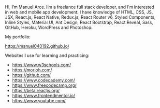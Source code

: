Hi, I’m Manuel Arce. I’m a freelance full stack developer, and I'm interested in web and mobile app development. I have knowledge of HTML, CSS, JS, JSX, React.js, React Native, Redux.js, React Router v6, Styled Components, Inline Styles, Material UI, Ant Design, React Bootstrap, React Reveal, Sass, GitHub, Heroku, WordPress and Photoshop.

My portfolio:

https://manuel040192.github.io/

Websites I use for learning and practicing:

- https://www.w3schools.com/
- https://morioh.com/
- https://github.com/
- https://www.codecademy.com/
- https://www.freecodecamp.org/
- https://beta.reactjs.org/
- https://www.frontendmentor.io/
- https://www.youtube.com/

<!---
manuel040192/manuel040192 is a ✨ special ✨ repository because its `README.md` (this file) appears on your GitHub profile.
You can click the Preview link to take a look at your changes.
--->
